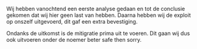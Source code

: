 Wij hebben vanochtend een eerste analyse gedaan en tot de conclusie gekomen dat wij hier geen last van hebben. Daarna hebben wij de exploit op onszelf uitgevoerd, dit gaf een extra bevestiging.

Ondanks de uitkomst is de mitigratie prima uit te voeren. Dit gaan wij dus ook uitvoeren onder de noemer beter safe then sorry.